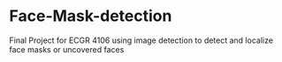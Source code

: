 # Face-Mask-detection
Final Project for ECGR 4106 using image detection to detect and localize face masks or uncovered faces
